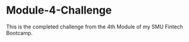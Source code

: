 # Module-4-Challenge
This is the completed challenge from the 4th Module of my SMU Fintech Bootcamp.
